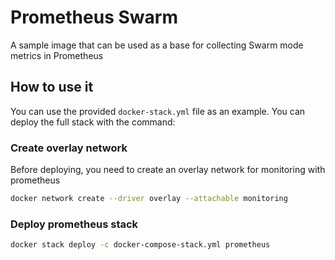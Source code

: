 # Prometheus Swarm

A sample image that can be used as a base for collecting Swarm mode metrics in Prometheus

## How to use it

You can use the provided `docker-stack.yml` file as an example. You can deploy the full stack with the command:

### Create overlay network
Before deploying, you need to create an overlay network for monitoring with prometheus

```bash
docker network create --driver overlay --attachable monitoring
```

### Deploy prometheus stack
```bash
docker stack deploy -c docker-compose-stack.yml prometheus
```

